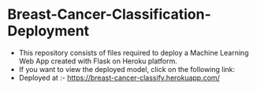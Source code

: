 # Breast-Cancer-Classification-Deployment
- This repository consists of files required to deploy a Machine Learning Web App created with Flask on Heroku platform.
- If you want to view the deployed model, click on the following link:
- Deployed at :- https://breast-cancer-classify.herokuapp.com/
